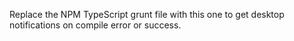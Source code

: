 Replace the NPM TypeScript grunt file with this one to get desktop notifications on compile error or success.